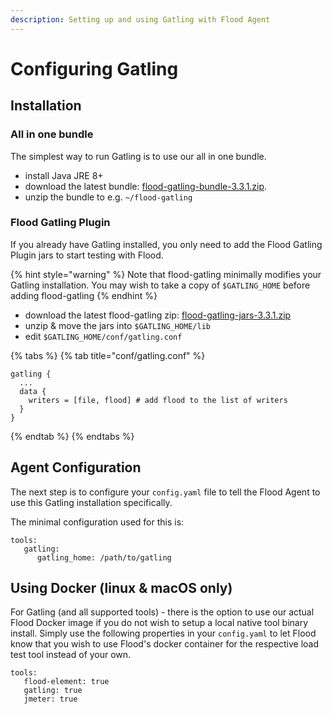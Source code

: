 ```yaml
---
description: Setting up and using Gatling with Flood Agent
---
```


# Configuring Gatling

## ‌Installation

### All in one bundle

The simplest way to run Gatling is to use our all in one bundle.

* install Java JRE 8+
* download the latest bundle: [flood-gatling-bundle-3.3.1.zip](https://flood-binaries.s3-accelerate.amazonaws.com/flood-gatling/canary/3.3.1/flood-gatling-bundle-3.3.1.zip).
* unzip the bundle to e.g. `~/flood-gatling`

### Flood Gatling Plugin

If you already have Gatling installed, you only need to add the Flood Gatling Plugin jars to start testing with Flood.

{% hint style="warning" %}
Note that flood-gatling minimally modifies your Gatling installation. You may wish to take a copy of `$GATLING_HOME` before adding flood-gatling
{% endhint %}

* download the latest flood-gatling zip: [flood-gatling-jars-3.3.1.zip](https://flood-binaries.s3-accelerate.amazonaws.com/flood-gatling/canary/3.3.1/flood-gatling-jars-3.3.1.zip)
* unzip & move the jars into `$GATLING_HOME/lib`
* edit `$GATLING_HOME/conf/gatling.conf`

{% tabs %}
{% tab title="conf/gatling.conf" %}
```text
gatling {
  ...  
  data {
    writers = [file, flood] # add flood to the list of writers
  }
}
```
{% endtab %}
{% endtabs %}

## Agent Configuration <a id="agent-configuration"></a>

‌The next step is to configure your `config.yaml` file to tell the Flood Agent to use this Gatling installation specifically.

The minimal configuration used for this is:

```text
tools:  
   gatling:    
      gatling_home: /path/to/gatling
```

## Using Docker \(linux & macOS only\)

For Gatling \(and all supported tools\) - there is the option to use our actual Flood Docker image if you do not wish to setup a local native tool binary install. Simply use the following properties in your `config.yaml` to let Flood know that you wish to use Flood's docker container for the respective load test tool instead of your own.

```text
tools:    
   flood-element: true    
   gatling: true    
   jmeter: true
```

​

